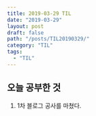 ```yaml
---
title: 2019-03-29 TIL
date: "2019-03-29"
layout: post
draft: false
path: "/posts/TIL20190329/"
category: "TIL"
tags:
  - "TIL"
---
```


## 오늘 공부한 것
1. 1차 블로그 공사를 마쳤다.